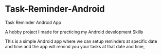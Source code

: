 # Task-Reminder-Android
Task Reminder Android App

A hobby project I made for practicing my Android development Skills

This is a simple Android app where we can setup reminders at specific date and time and the app will remind you your tasks at that date and time, 
